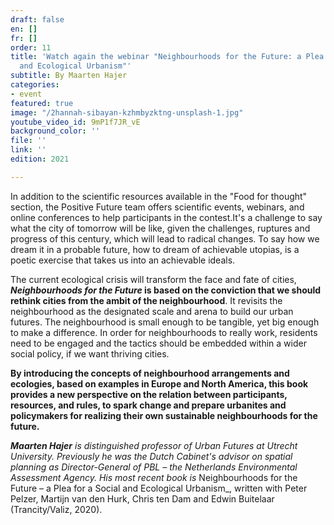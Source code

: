 ```yaml
---
draft: false
en: []
fr: []
order: 11
title: 'Watch again the webinar "Neighbourhoods for the Future: a Plea for a Social
  and Ecological Urbanism"'
subtitle: By Maarten Hajer
categories:
- event
featured: true
image: "/2hannah-sibayan-kzhmbyzktng-unsplash-1.jpg"
youtube_video_id: 9mP1f7JR_vE
background_color: ''
file: ''
link: ''
edition: 2021

---
```

In addition to the scientific resources available in the "Food for thought" section, the Positive Future team offers scientific events, webinars, and online conferences to help participants in the contest.It's a challenge to say what the city of tomorrow will be like, given the challenges, ruptures and progress of this century, which will lead to radical changes. To say how we dream it in a probable future, how to dream of achievable utopias, is a poetic exercise that takes us into an achievable ideals.

The current ecological crisis will transform the face and fate of cities, **_Neighbourhoods for the Future_ is based on the conviction that we should rethink cities from the ambit of the neighbourhood**. It revisits the neighbourhood as the designated scale and arena to build our urban futures. The neighbourhood is small enough to be tangible, yet big enough to make a difference. In order for neighbourhoods to really work, residents need to be engaged and the tactics should be embedded within a wider social policy, if we want thriving cities.

**By introducing the concepts of neighbourhood arrangements and ecologies, based on examples in Europe and North America, this book provides a new perspective on the relation between participants, resources, and rules, to spark change and prepare urbanites and policymakers for realizing their own sustainable neighbourhoods for the future.**

**_Maarten Hajer_** _is distinguished professor of Urban Futures at Utrecht University. Previously he was the Dutch Cabinet's advisor on spatial planning as Director-General of PBL – the Netherlands Environmental Assessment Agency. His most recent book is_ Neighbourhoods for the Future – a Plea for a Social and Ecological Urbanism_, written with Peter Pelzer, Martijn van den Hurk, Chris ten Dam and Edwin Buitelaar (Trancity/Valiz, 2020).